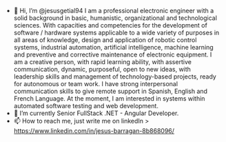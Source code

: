 - 👋 Hi, I’m @jesusgetial94
I am a professional electronic engineer with a solid background in basic, humanistic, organizational and technological sciences. With capacities and competencies for the development of software / hardware systems applicable to a wide variety of purposes in all areas of knowledge, design and application of robotic control systems, industrial automation, artificial intelligence, machine learning and preventive and corrective maintenance of electronic equipment.
I am a creative person, with rapid learning ability, with assertive communication, dynamic, purposeful, open to new ideas, with leadership skills and management of technology-based projects, ready for autonomous or team work.
I have strong interpersonal communication skills to give remote support in Spanish, English and French Language.
At the moment, I am interested in systems within automated software testing and web development.
- 🌱 I’m currently Senior FullStack .NET - Angular Developer.
- 📫 How to reach me, just write me on linkedIn > https://www.linkedin.com/in/jesus-barragan-8b868096/
<!---
jesusgetial94/jesusgetial94 is a ✨ special ✨ repository because its `README.md` (this file) appears on your GitHub profile.
You can click the Preview link to take a look at your changes.
--->
